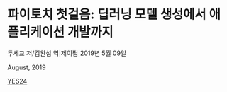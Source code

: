 # 파이토치 첫걸음: 딥러닝 모델 생성에서 애플리케이션 개발까지

두세교 저/김완섭 역|제이펍|2019년 5월 09일

August, 2019

[YES24](http://www.yes24.com/Product/Goods/72307730)
